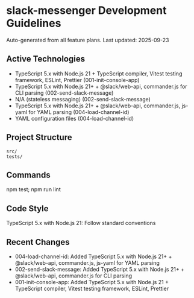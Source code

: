 # slack-messenger Development Guidelines

Auto-generated from all feature plans. Last updated: 2025-09-23

## Active Technologies

- TypeScript 5.x with Node.js 21 + TypeScript compiler, Vitest testing framework, ESLint, Prettier (001-init-console-app)
- TypeScript 5.x with Node.js 21+ + @slack/web-api, commander.js for CLI parsing (002-send-slack-message)
- N/A (stateless messaging) (002-send-slack-message)
- TypeScript 5.x with Node.js 21+ + @slack/web-api, commander.js, js-yaml for YAML parsing (004-load-channel-id)
- YAML configuration files (004-load-channel-id)

## Project Structure

```
src/
tests/
```

## Commands

npm test; npm run lint

## Code Style

TypeScript 5.x with Node.js 21: Follow standard conventions

## Recent Changes

- 004-load-channel-id: Added TypeScript 5.x with Node.js 21+ + @slack/web-api, commander.js, js-yaml for YAML parsing
- 002-send-slack-message: Added TypeScript 5.x with Node.js 21+ + @slack/web-api, commander.js for CLI parsing
- 001-init-console-app: Added TypeScript 5.x with Node.js 21 + TypeScript compiler, Vitest testing framework, ESLint, Prettier

<!-- MANUAL ADDITIONS START -->
<!-- MANUAL ADDITIONS END -->
